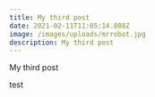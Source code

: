 ```yaml
---
title: My third post
date: 2021-02-11T11:05:14.808Z
image: /images/uploads/mrrobot.jpg
description: My third post
---
```

My third post



test